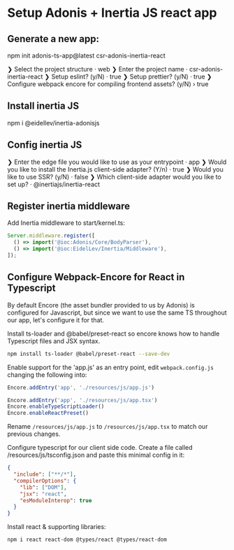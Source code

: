 # Setup Adonis + Inertia JS react app

## Generate a new app:
npm init adonis-ts-app@latest csr-adonis-inertia-react

❯ Select the project structure · web
❯ Enter the project name · csr-adonis-inertia-react
❯ Setup eslint? (y/N) · true
❯ Setup prettier? (y/N) · true
❯ Configure webpack encore for compiling frontend assets? (y/N) › true

## Install inertia JS 

npm i @eidellev/inertia-adonisjs

## Config inertia JS 

❯ Enter the edge file you would like to use as your entrypoint · app
❯ Would you like to install the Inertia.js client-side adapter? (Y/n) · true
❯ Would you like to use SSR? (y/N) · false
❯ Which client-side adapter would you like to set up? · @inertiajs/inertia-react

## Register inertia middleware
Add Inertia middleware to start/kernel.ts:
<!-- what does kernel.ts in AdonisJS do -->

```javascript
Server.middleware.register([
  () => import('@ioc:Adonis/Core/BodyParser'),
  () => import('@ioc:EidelLev/Inertia/Middleware'),
]);
```
<!-- can you summarise what the Inertia middleware from EidelLev does, can we link to the source and explain? -->
## Configure Webpack-Encore for React in Typescript 

By default Encore (the asset bundler provided to us by Adonis) is configured for Javascript, but since we want to use the same TS throughout our app, let's configure it for that.

Install ts-loader and @babel/preset-react so encore knows how to handle Typescript files and JSX syntax.
```bash
npm install ts-loader @babel/preset-react --save-dev
```
<!-- what does the TS loader do & what does preset-react do, can we link to more detailed explainer -->

Enable support for the 'app.js' as an entry point, edit `webpack.config.js` changing the following into:
```javascript
Encore.addEntry('app', './resources/js/app.js')
```
<!-- what is an entry point & why do we need one for app.js? -->

```javascript
Encore.addEntry('app', './resources/js/app.tsx')
Encore.enableTypeScriptLoader()
Encore.enableReactPreset()
```
<!-- what does each of these Encore methods setup, break it down in detail -->

Rename `/resources/js/app.js` to `/resources/js/app.tsx` to match our previous changes.

Configure typescript for our client side code. Create a file called /resources/js/tsconfig.json and paste this minimal config in it:
```json
{
  "include": ["**/*"],
  "compilerOptions": {
    "lib": ["DOM"],
    "jsx": "react",
    "esModuleInterop": true
  }
}
```

Install react & supporting libraries:
```bash
npm i react react-dom @types/react @types/react-dom
```